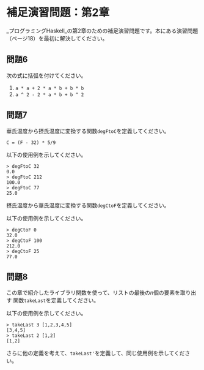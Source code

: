 補足演習問題：第2章
===================

_プログラミングHaskell_の第2章のための補足演習問題です。本にある演習問題
（ページ18）を最初に解決してください。

問題6
-----

次の式に括弧を付けてください。

1. `a * a + 2 * a * b + b * b`
2. `a ^ 2 - 2 * a * b + b ^ 2`

問題7
-----

華氏温度から摂氏温度に変換する関数`degFtoC`を定義してください。

    C = (F - 32) * 5/9

以下の使用例を示してください。

    > degFtoC 32
    0.0
    > degFtoC 212
    100.0
    > degFtoC 77
    25.0

摂氏温度から華氏温度に変換する関数`degCtoF`を定義してください。

以下の使用例を示してください。

    > degCtoF 0
    32.0
    > degCtoF 100
    212.0
    > degCtoF 25
    77.0

問題8
-----

この章で紹介したライブラリ関数を使って、リストの最後の*n*個の要素を取り出す
関数`takeLast`を定義してください。

以下の使用例を示してください。

    > takeLast 3 [1,2,3,4,5]
    [3,4,5]
    > takeLast 2 [1,2]
    [1,2]

さらに他の定義を考えて、`takeLast'`を定義して、同じ使用例を示してください。
